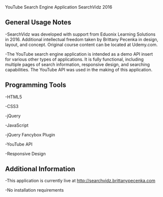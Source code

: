 YouTube Search Engine Application
SearchVidz 2016

General Usage Notes
---------------------------------------------
-SearchVidz was developed with support from Eduonix Learning Solutions in 2016. Additional intellectual freedom taken by Brittany 
Pecenka in design, layout, and concept. Original course content can be located at Udemy.com.

-The YouTube search engine application is intended as a demo API insert for various other types of applications. It is fully functional,
including multiple pages of search information, responsive design, and searching capabilities. The YouTube API was used in the making
of this application.

Programming Tools
---------------------------------------------
-HTML5

-CSS3

-jQuery

-JavaScript

-jQuery Fancybox Plugin

-YouTube API

-Responsive Design

Additional Information
---------------------------------------------
-This application is currently live at http://searchvidz.brittanypecenka.com

-No installation requirements
